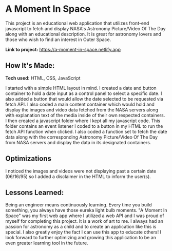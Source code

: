 # A Moment In Space
This project is an educational web application that utilizes front-end javascript to fetch and display NASA's Astronomy Picture/Video Of The Day along with an educational description. It is great for astronomy lovers and those who wish to find an interest in Outer Space.

**Link to project:** https://a-moment-in-space.netlify.app


## How It's Made:

**Tech used:** HTML, CSS, JavaScript

I started with a simple HTML layout in mind. I created a date and button container to hold a date input as a control panel to select a specific date. I also added a button that would allow the date selected to be requested via fetch API. I also coded a main content container which would hold and display the images and video data fetched from the NASA servers along with explanation text of the media inside of their own respected containers. I then created a javascript folder where I kept all my javascript code. This folder contains an event listener I coded to a button in my HTML to run the fetch API function when clicked. I also coded a function set to fetch the date data along with the corresponding Astronomy Picture/Video Of The Day from NASA servers and display the data in its designated containers. 

## Optimizations

I noticed the images and videos were not displaying past a certain date (06/16/95) so I added a disclaimer in the HTML to inform the user(s).

## Lessons Learned:

Being an engineer means continuously learning. Every time you build something, you always have those eureka light bulb moments. "A Moment In Space" was my first web app where I utilized a web API and I was proud of myself for completing this project. It is a work of art to me. I always had an passion for astronomy as a child and to create an application like this is special. I also greatly enjoy the fact I can use this app to educate others! I look forward to further optimizing and growing this application to be an even greater learning tool in the future.
